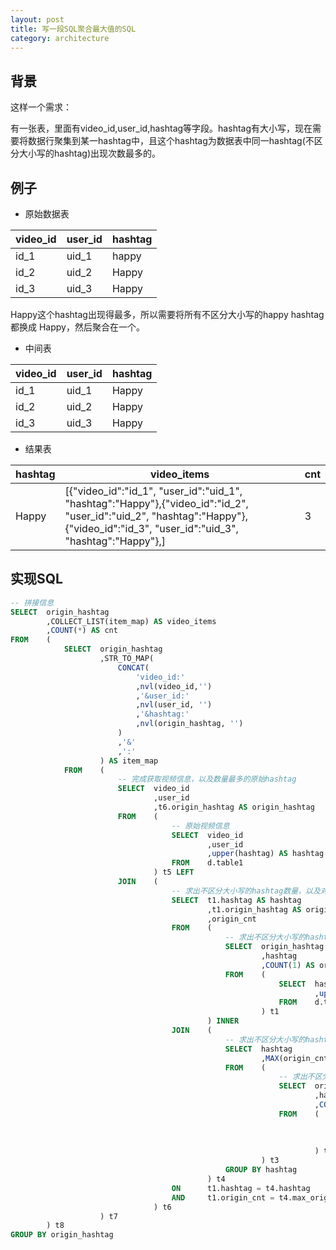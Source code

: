 ```yaml
---
layout: post
title: 写一段SQL聚合最大值的SQL
category: architecture
---
```


## 背景

这样一个需求：

有一张表，里面有video_id,user_id,hashtag等字段。hashtag有大小写，现在需要将数据行聚集到某一hashtag中，且这个hashtag为数据表中同一hashtag(不区分大小写的hashtag)出现次数最多的。

## 例子

- 原始数据表

| video_id      |    user_id | hashtag |
| -------- | --------| ---------- |
| id_1  | uid_1 | happy |
| id_2  | uid_2 | Happy |
| id_3  | uid_3 | Happy |

Happy这个hashtag出现得最多，所以需要将所有不区分大小写的happy hashtag 都换成 Happy，然后聚合在一个。

- 中间表

| video_id      |    user_id | hashtag |
| -------- | -------- | ----------  |
| id_1  | uid_1 | Happy |
| id_2  | uid_2 | Happy |
| id_3  | uid_3 | Happy |

- 结果表

| hashtag | video_items | cnt |
| -------- | -------- | ---------- |
| Happy   | [{"video_id":"id_1", "user_id":"uid_1", "hashtag":"Happy"},{"video_id":"id_2", "user_id":"uid_2", "hashtag":"Happy"},{"video_id":"id_3", "user_id":"uid_3", "hashtag":"Happy"},]|3|


## 实现SQL

```sql
-- 拼接信息
SELECT  origin_hashtag
        ,COLLECT_LIST(item_map) AS video_items
        ,COUNT(*) AS cnt
FROM    (
            SELECT  origin_hashtag
                    ,STR_TO_MAP(
                        CONCAT(
                            'video_id:'
                            ,nvl(video_id,'')
                            ,'&user_id:'
                            ,nvl(user_id, '')
                            ,'&hashtag:'
                            ,nvl(origin_hashtag, '')
                        )
                        ,'&'
                        ,':'
                    ) AS item_map
            FROM    (
                        -- 完成获取视频信息，以及数量最多的原始hashtag
                        SELECT  video_id
                                ,user_id
                                ,t6.origin_hashtag AS origin_hashtag
                        FROM    (
                                    -- 原始视频信息
                                    SELECT  video_id
                                            ,user_id
                                            ,upper(hashtag) AS hashtag
                                    FROM    d.table1
                                ) t5 LEFT
                        JOIN    (
                                    -- 求出不区分大小写的hashtag数量，以及对应的数量最多原始hashtag(origin_hashtag)
                                    SELECT  t1.hashtag AS hashtag
                                            ,t1.origin_hashtag AS origin_hashtag
                                            ,origin_cnt
                                    FROM    (
                                                -- 求出不区分大小写的hashtag的数量，即origin_cnt
                                                SELECT  origin_hashtag
                                                        ,hashtag
                                                        ,COUNT(1) AS origin_cnt
                                                FROM    (
                                                            SELECT  hashtag AS origin_hashtag
                                                                    ,upper(hashtag) AS hashtag
                                                            FROM    d.table1
                                                        ) t1
                                            ) INNER
                                    JOIN    (
                                                -- 求出不区分大小写的hashtag数量最多的数值，即max_origin_cnt
                                                SELECT  hashtag
                                                        ,MAX(origin_cnt) AS max_origin_cnt
                                                FROM    (
                                                            -- 求出不区分大小写的hashtag的数量，即origin_cnt
                                                            SELECT  origin_hashtag
                                                                    ,hashtag
                                                                    ,COUNT(1) AS origin_cnt
                                                            FROM    (
                                                                        SELECT  hashtag AS origin_hashtag
                                                                                ,upper(hashtag) AS hashtag
                                                                        FROM    d.table1
                                                                    ) t2
                                                        ) t3
                                                GROUP BY hashtag
                                            ) t4
                                    ON      t1.hashtag = t4.hashtag
                                    AND     t1.origin_cnt = t4.max_origin_cnt
                                ) t6
                    ) t7
        ) t8
GROUP BY origin_hashtag

```

